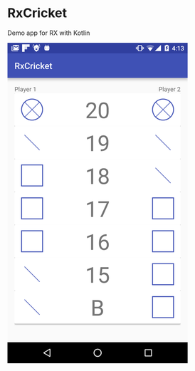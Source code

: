 # RxCricket

Demo app for RX with Kotlin

![alt text](https://github.com/jakewilson801/RxCricket/blob/master/screenshot.png "Screenshot")
